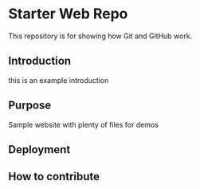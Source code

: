 # Starter Web Repo

This repository is for showing how Git and GitHub work.

## Introduction
this is an example introduction

## Purpose

Sample website with plenty of files for demos

## Deployment


## How to contribute